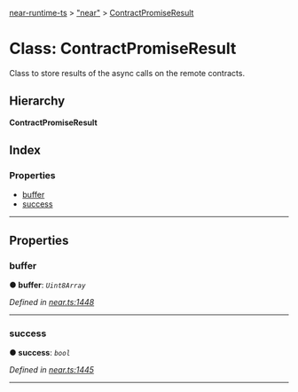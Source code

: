 [near-runtime-ts](../README.md) > ["near"](../modules/_near_.md) > [ContractPromiseResult](../classes/_near_.contractpromiseresult.md)

# Class: ContractPromiseResult

Class to store results of the async calls on the remote contracts.

## Hierarchy

**ContractPromiseResult**

## Index

### Properties

* [buffer](_near_.contractpromiseresult.md#buffer)
* [success](_near_.contractpromiseresult.md#success)

---

## Properties

<a id="buffer"></a>

###  buffer

**● buffer**: *`Uint8Array`*

*Defined in [near.ts:1448](https://github.com/nearprotocol/near-runtime-ts/blob/60838e5/near.ts#L1448)*

___
<a id="success"></a>

###  success

**● success**: *`bool`*

*Defined in [near.ts:1445](https://github.com/nearprotocol/near-runtime-ts/blob/60838e5/near.ts#L1445)*

___

